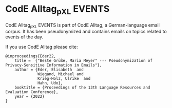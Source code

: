 # CodE Alltag<sub>pXL</sub> EVENTS

CodE Alltag<sub>pXL</sub> EVENTS is part of CodE Alltag, a German-language email corpus. It has been pseudonymized and contains emails on topics related to events of the day.

If you use CodE Alltag please cite:
```
@inproceedings{Eder22,
    title =  {"Beste Grüße, Maria Meyer" --- Pseudonymization of Privacy-Sensitive Information in Emails"},
    author = {Eder, Elisabeth  and
              Wiegand, Michael and
      	      Krieg-Holz, Ulrike  and
      	      Hahn, Udo},
    booktitle = {Proceedings of the 13th Language Resources and Evaluation Conference},
    year = {2022}
}
```
